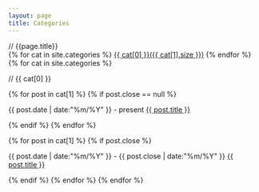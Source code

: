 ```yaml
---
layout: page
title: Categories
---
```


<div class='cloud comment'>// {{page.title}}<br>
{% for cat in site.categories %}
  <a href="#{{ cat[0] }}" title="{{ cat[0] }}" rel="{{ cat[1].size }}">{{ cat[0] }}({{ cat[1].size }})</a>
{% endfor %}
</div>

<div class="listing">
{% for cat in site.categories %}
  <p class="listing-seperator comment" id="{{ cat[0] }}">// {{ cat[0] }}</p>
{% for post in cat[1] %}
{% if post.close == null %}
  <p class="listing-item">
    <span>
	  {{ post.date | date:"%m/%Y" }} - present
    </span>
    <a href="{{ post.url }}" title="{{ post.title }}">{{ post.title }}</a>
  </p>
{% endif %}
{% endfor %}

{% for post in cat[1] %}
{% if post.close %}
  <p class="listing-item">
    <span>
	  {{ post.date | date:"%m/%Y" }} - {{ post.close | date:"%m/%Y" }}
    </span>
    <a href="{{ post.url }}" title="{{ post.title }}">{{ post.title }}</a>
  </p>
{% endif %}
{% endfor %}
{% endfor %}
</div>

